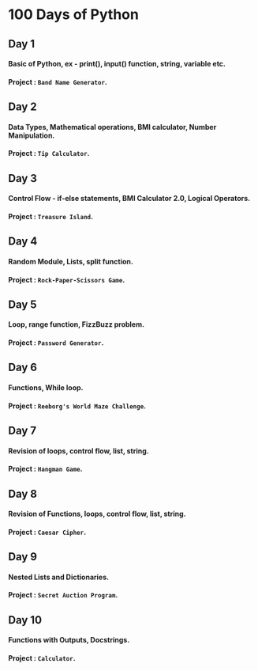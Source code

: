 # 100 Days of Python

## Day 1

#### Basic of Python, ex - print(), input() function, string, variable etc.
#### Project : ` Band Name Generator `.

## Day 2

#### Data Types, Mathematical operations, BMI calculator, Number Manipulation.
#### Project : ` Tip Calculator `.

## Day 3

#### Control Flow - if-else statements, BMI Calculator 2.0, Logical Operators.
#### Project : ` Treasure Island `.

## Day 4

#### Random Module, Lists, split function.
#### Project : ` Rock-Paper-Scissors Game `.

## Day 5

#### Loop, range function, FizzBuzz problem.
#### Project : ` Password Generator `.

## Day 6

#### Functions, While loop.
#### Project : ` Reeborg's World Maze Challenge `.

## Day 7

#### Revision of loops, control flow, list, string.
#### Project : ` Hangman Game `.

## Day 8

#### Revision of Functions, loops, control flow, list, string.
#### Project : ` Caesar Cipher `.

## Day 9

#### Nested Lists and Dictionaries.
#### Project : ` Secret Auction Program `.

## Day 10

#### Functions with Outputs, Docstrings.
#### Project : ` Calculator `.

